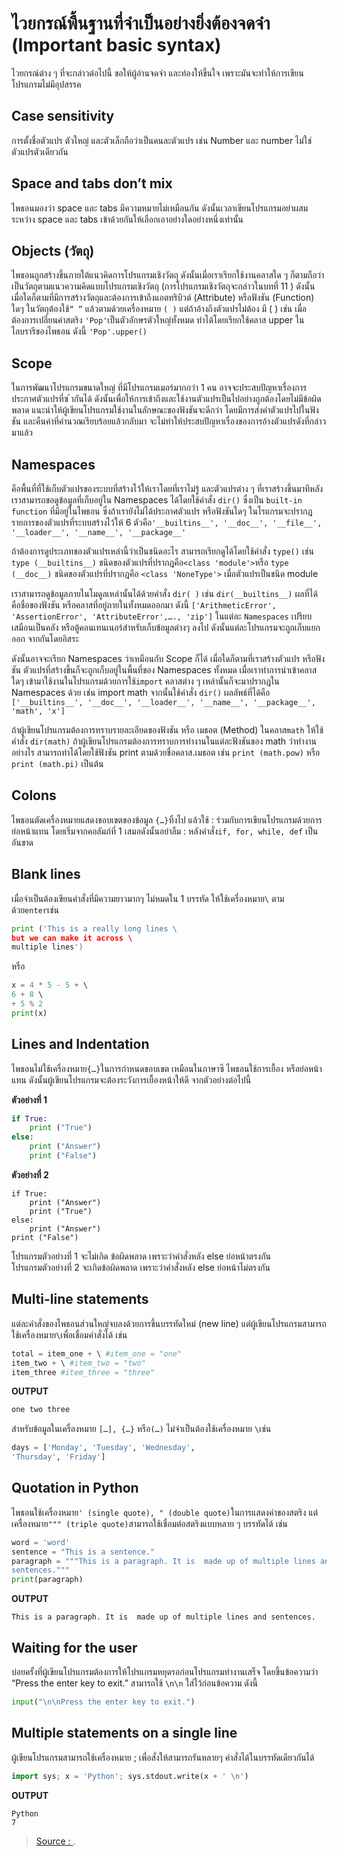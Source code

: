 # ไวยกรณ์พื้นฐานที่จำเป็นอย่างยิ่งต้องจดจำ \(Important basic syntax\)

ไวยกรณ์ต่าง ๆ ที่จะกล่าวต่อไปนี้ ขอให้ผู้อ่านจดจำ และท่องให้ขึ้นใจ เพราะมันจะทำให้การเขียนโปรแกรมไม่มีอุปสรรค

## Case sensitivity

การตั้งชื่อตัวแปร ตัวใหญ่ และตัวเล็กถือว่าเป็นคนละตัวแปร เช่น Number และ number ไม่ใช่ตัวแปรตัวเดียวกัน

## Space and tabs don’t mix

ไพธอนมองว่า space และ tabs มีความหมายไม่เหมือนกัน ดังนั้นเวลาเขียนโปรแกรมอย่าผสมระหว่าง space และ tabs เข้าด้วยกันให้เลือกเอาอย่างใดอย่างหนึ่งเท่านั้น

## Objects \(วัตถุ\)

ไพธอนถูกสร้างขึ้นภายใต้แนวคิดการโปรแกรมเชิงวัตถุ ดังนั้นเมื่อเราเรียกใช้งานคลาสใด ๆ ก็ตามถือว่าเป็นวัตถุตามแนวความคิดแบบโปรแกรมเชิงวัตถุ \(การโปรแกรมเชิงวัตถุจะกล่าวในบทที่ 11 \) ดังนั้นเมื่อใดก็ตามที่มีการสร้างวัตถุและต้องการเข้าถึงแอตทริบิวต์ \(Attribute\) หรือฟังชัน \(Function\) ใดๆ ในวัตถุต้องใช้`“ ”` แล้วตามด้วยเครื่องหมาย `( )` แต่ถ้าอ้างถึงตัวแปรไม่ต้อง มี \( \) เช่น เมื่อต้องการเปลี่ยนค่าสตริง `'Pop'`เป็นตัวอักษรตัวใหญ่ทั้งหมด ทำได้โดยเรียกใช้คลาส upper ในไลบรารีของไพธอน ดังนี้ `'Pop'.upper()`

## Scope

ในการพัฒนาโปรแกรมขนาดใหญ่ ที่มีโปรแกรมเมอร์มากกว่า 1 คน อาจจะประสบปัญหาเรื่องการประกาศตัวแปรที่ซ ้ากันได้ ดังนั้นเพื่อให้การเข้าถึงและใช้งานตัวแปรเป็นไปอย่างถูกต้องโดยไม่มีข้อผิดพลาด แนะนำให้ผู้เขียนโปรแกรมใช้งานในลักษณะของฟังชันจะดีกว่า โดยมีการส่งค่าตัวแปรไปในฟังชัน และคืนค่าที่คำนวณเรียบร้อยแล้วกลับมา จะไม่ทำให้ประสบปัญหาเรื่องของการอ้างตัวแปรดังที่กล่าวมาแล้ว

## Namespaces

คือพื้นที่ที่ใช้เก็บตัวแปรของระบบที่สร้างไว้ให้เราโดยที่เราไม่รู้ และตัวแปรต่าง ๆ ที่เราสร้างขึ้นมาทีหลัง เราสามารถขอดูข้อมูลที่เก็บอยู่ใน Namespaces ได้โดยใช้คำสั่ง `dir()` ซึ่งเป็น `built-in function` ที่มีอยู่ในไพธอน ซึ่งถ้าเรายังไม่ได้ประกาศตัวแปร หรือฟังชันใดๆ ในโรแกรมจะปรากฎรายการของตัวแปรที่ระบบสร้างไว้ให้ 6 ตัวคือ`'__builtins__', '__doc__', '__file__', '__loader__', '__name__', '__package__'`

ถ้าต้องการดูประเภทของตัวแปรเหล่านี้ว่าเป็นชนิดอะไร สามารถเรียกดูได้โดยใช้คำสั่ง `type()` เช่น `type (__builtins__)` ชนิดของตัวแปรที่ปรากฎคือ`<class 'module'>`หรือ `type (__doc__)` ชนิดของตัวแปรที่ปรากฎคือ `<class 'NoneType'>` เมื่อตัวแปรเป็นชนิด module

เราสามารถดูข้อมูลภายในโมดูลเหล่านั้นได้ด้วยคำสั่ง `dir( )` เช่น `dir(__builtins__)` ผลที่ได้ คือชื่อของฟังชัน หรือคลาสที่อยู่ภายในทั้งหมดออกมา ดังนี้ `['ArithmeticError', 'AssertionError', 'AttributeError',…., 'zip']` ในแต่ละ `Namespaces` เปรียบเสมือนเป็นคลัง หรือตู้คอนเทนเนอร์สำหรับเก็บข้อมูลต่างๆ ลงไป ดังนั้นแต่ละโปรแกรมจะถูกเก็บแยกออก จากกันโดยอิสระ

ดังนั้นอาจจะเรียก Namespaces ว่าเหมือนกับ Scope ก็ได้ เมื่อใดก็ตามที่เราสร้างตัวแปร หรือฟังชัน ตัวแปรที่สร้างขึ้นก็จะถูกเก็บอยู่ในพื้นที่ของ Namespaces ทั้งหมด เมื่อเราทำการนำเข้าคลาสใดๆ เข้ามาใช้งานในโปรแกรมด้วยการใช้`import` คลาสต่าง ๆ เหล่านั้นก็จะมาปรากฎใน Namespaces ด้วย เช่น import math จากนั้นใช้คำสั่ง `dir()` ผลลัพธ์ที่ได้คือ `['__builtins__', '__doc__', '__loader__', '__name__', '__package__', 'math', 'x']`

ถ้าผู้เขียนโปรแกรมต้องการทราบรายละเอียดของฟังชัน หรือ เมธอต \(Method\) ในคลาส`math` ให้ใช้คำสั่ง `dir(math)` ถ้าผู้เขียนโปรแกรมต้องการทราบการทำงานในแต่ละฟังชันของ math ว่าทำงานอย่างไร สามารถทำได้โดยใช้ฟังชัน print ตามด้วยชื่อคลาส.เมธอต เช่น `print (math.pow)` หรือ `print (math.pi)` เป็นต้น

## Colons

ไพธอนตัดเครื่องหมายแสดงขอบเขตของข้อมูล `{…}`ทิ้งไป แล้วใช้ : ร่วมกับการเขียนโปรแกรมด้วยการย่อหน้าแทน โดยเริ่มจากคอลัมภ์ที่ 1 เสมอดังนั้นอย่าลืม : หลังคำสั่ง`if, for, while, def` เป็นอันขาด

## Blank lines

เมื่อจำเป็นต้องเขียนคำสั่งที่มีความยาวมากๆ ไม่หมดใน 1 บรรทัด ให้ใช้เครื่องหมาย`\` ตามด้วย`enter`เช่น

```python
print ('This is a really long lines \  
but we can make it across \  
multiple lines')
```

หรือ

```python
x = 4 * 5 - 5 + \  
6 + 8 \  
+ 5 % 2  
print(x)
```

## Lines and Indentation

ไพธอนไม่ใช้เครื่องหมาย`{…}`ในการกำหนดขอบเขต เหมือนในภาษาซี ไพธอนใช้การเยื้อง หรือย่อหน้าแทน ดังนั้นผู้เขียนโปรแกรมจะต้องระวังการเยื้องหน้าให้ดี จากตัวอย่างต่อไปนี้

**ตัวอย่างที่ 1**

```python
if True:  
    print ("True")  
else:  
    print ("Answer")
    print ("False")
```

**ตัวอย่างที่ 2**

```text
if True:  
    print ("Answer")  
    print ("True")  
else:  
    print ("Answer")
print ("False")
```

โปรแกรมตัวอย่างที่ 1 จะไม่เกิด ข้อผิดพลาด เพราะว่าคำสั่งหลัง else ย่อหน้าตรงกัน  
โปรแกรมตัวอย่างที่ 2 จะเกิดข้อผิดพลาด เพราะว่าคำสั่งหลัง else ย่อหน้าไม่ตรงกัน

## Multi-line statements

แต่ละคำสั่งของไพธอนส่วนใหญ่จบลงด้วยการขึ้นบรรทัดใหม่ \(new line\) แต่ผู้เขียนโปรแกรมสามารถใช้เครื่องหมาย`\`เพื่อเชื่อมคำสั่งได้ เช่น

```python
total = item_one + \ #item_one = "one"
item_two + \ #item_two = "two" 
item_three #item_three = "three"
```

**OUTPUT**

```python
one two three
```

สำหรับข้อมูลในเครื่องหมาย `[…], {…}` หรือ`(…)` ไม่จำเป็นต้องใช้เครื่องหมาย `\`เช่น

```python
days = ['Monday', 'Tuesday', 'Wednesday',  
'Thursday', 'Friday']
```

## Quotation in Python

ไพธอนใช้เครื่องหมาย`' (single quote), " (double quote)`ในการแสดงค่าของสตริง แต่เครื่องหมาย`""" (triple quote)`สามารถใช้เชื่อมต่อสตริงแบบหลาย ๆ บรรทัดได้ เช่น

```python
word = 'word'  
sentence = "This is a sentence."  
paragraph = """This is a paragraph. It is  made up of multiple lines and  
sentences."""  
print(paragraph)
```

**OUTPUT**

```text
This is a paragraph. It is  made up of multiple lines and sentences.
```

## Waiting for the user

บ่อยครั้งที่ผู้เขียนโปรแกรมต้องการให้โปรแกรมหยุดรอก่อนโปรแกรมทำงานเสร็จ โดยขึ้นข้อความว่า “Press the enter key to exit.” สามารถใช้ `\n\n` ใส่ไว้ก่อนข้อความ ดังนี้

```python
input("\n\nPress the enter key to exit.")
```

## Multiple statements on a single line

ผู้เขียนโปรแกรมสามารถใช้เครื่องหมาย ; เพื่อสั่งให้สามารถรันหลายๆ คำสั่งได้ในบรรทัดเดียวกันได้

```python
import sys; x = 'Python'; sys.stdout.write(x + ' \n')
```

**OUTPUT**

```text
Python  
7
```

> [Source : ](https://).

